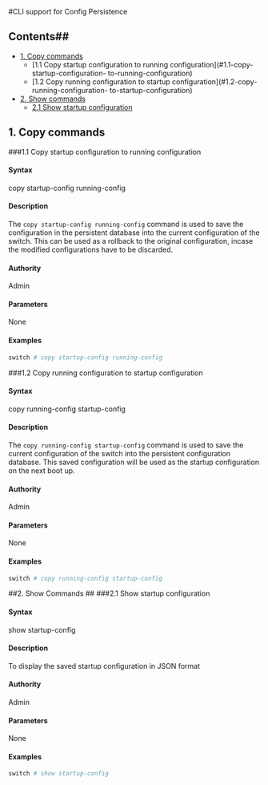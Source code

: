 #CLI support for Config Persistence
## Contents##
- [1. Copy commands](#1.-copy-commands)
    - [1.1 Copy startup configuration to running configuration](#1.1-copy-startup-configuration-
to-running-configuration)
    - [1.2 Copy running configuration to startup configuration](#1.2-copy-running-configuration-
to-startup-configuration)
- [2. Show commands](#2.-show-commands)
    - [2.1 Show startup configuration](#2.1-show-startup-configuration)

## 1. Copy commands ##
###1.1 Copy startup configuration to running configuration
#### Syntax ####
copy startup-config running-config

#### Description ####
The `copy startup-config running-config` command is used to save the configuration in the persistent database into the current configuration of the switch. This can be used as a rollback to the original configuration, incase the modified configurations have to be discarded.

#### Authority ####
Admin
#### Parameters ####
None

#### Examples ####
```bash
switch # copy startup-config running-config
```

###1.2 Copy running configuration to startup configuration
#### Syntax ####
copy running-config startup-config

#### Description ####
The `copy running-config startup-config` command is used to save the current configuration of the switch into the persistent configuration database. This saved configuration will be used as the startup configuration on the next boot up.
#### Authority ####
Admin
#### Parameters ####
None

#### Examples ####
```bash
switch # copy running-config startup-config
```

##2. Show Commands ##
###2.1 Show startup configuration
#### Syntax ####
show startup-config

#### Description ####
To display the saved startup configuration in JSON format

#### Authority ####
Admin
#### Parameters ####
None

#### Examples ####
```bash
switch # show startup-config
```
